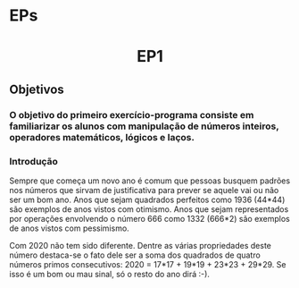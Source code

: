 # EPs
<h1 align="center">EP1</h1>

<h2 align="left">Objetivos</h2>
<h3 align="left">O objetivo do primeiro exercício-programa consiste em familiarizar os alunos com manipulação de números inteiros, operadores matemáticos, lógicos e laços.</h3>

<h3 align="left">Introdução</h2>
<p align="left">Sempre que começa um novo ano é comum que pessoas busquem padrões nos números que sirvam de justificativa para prever se aquele vai ou não ser um bom ano. Anos que sejam quadrados perfeitos como 1936 (44*44) são exemplos de anos vistos com otimismo. Anos que sejam representados por operações envolvendo o número 666 como 1332 (666*2) são exemplos de anos vistos com pessimismo.
</p>
<p align="left">Com 2020 não tem sido diferente. Dentre as várias propriedades deste número destaca-se o fato dele ser a soma dos quadrados de quatro números primos consecutivos: 2020 = 17*17 + 19*19 + 23*23 + 29*29. Se isso é um bom ou mau sinal, só o resto do ano dirá :-).
</p>



